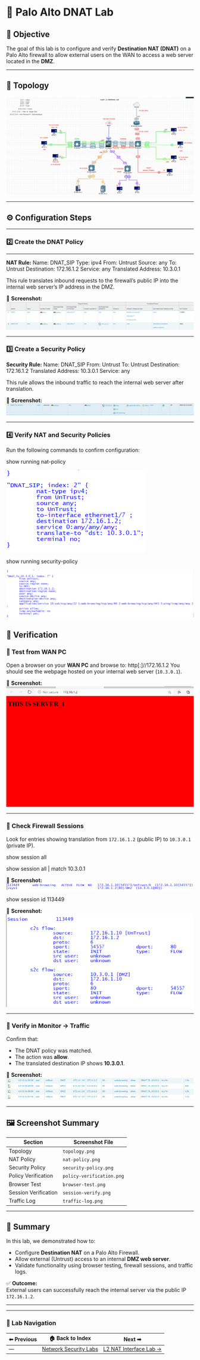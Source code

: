 
# 🧱 Palo Alto DNAT Lab

## 🎯 Objective
The goal of this lab is to configure and verify **Destination NAT (DNAT)** on a Palo Alto firewall to allow external users on the WAN to access a web server located in the **DMZ**.

---

## 🧩 Topology
![Topology](screenshots/topology.png)

---

## ⚙️ Configuration Steps

---

### 2️⃣ Create the DNAT Policy
---
**NAT Rule:**
Name: DNAT_SIP
Type: ipv4
From: Untrust
Source: any
To: Untrust
Destination: 172.16.1.2
Service: any
Translated Address: 10.3.0.1

This rule translates inbound requests to the firewall’s public IP into the internal web server’s IP address in the DMZ.

📸 **Screenshot:**  
![NAT Policy](screenshots/nat-policy.png)

---

### 3️⃣ Create a Security Policy

**Security Rule:**
Name: DNAT_SIP
From: Untrust
To: Untrust
Destination: 172.16.1.2
Translated Address: 10.3.0.1
Service: any


This rule allows the inbound traffic to reach the internal web server after translation.

📸 **Screenshot:**  
![Security Policy](screenshots/security-policy.png)

---

### 4️⃣ Verify NAT and Security Policies
Run the following commands to confirm configuration:

show running nat-policy

![Policy Verification](screenshots/nat-policy-verification.png)

show running security-policy

![Policy Verification](screenshots/security-policy-verification.png)

## 🧪 Verification

### 🔹 Test from WAN PC
Open a browser on your **WAN PC** and browse to:
http[:]//172.16.1.2
You should see the webpage hosted on your internal web server (`10.3.0.1`).

📸 **Screenshot:**  
![Browser Test](screenshots/browser-test.png)

---

### 🔹 Check Firewall Sessions

Look for entries showing translation from `172.16.1.2` (public IP) to `10.3.0.1` (private IP).

show session all

show session all | match 10.3.0.1

📸 **Screenshot:** 
![Session Verification](screenshots/session-verify.png)

show session id 113449

📸 **Screenshot:**  
![Session Verification](screenshots/session-id.png)

---

### 🔹 Verify in Monitor → Traffic
Confirm that:
- The DNAT policy was matched.
- The action was **allow**.
- The translated destination IP shows **10.3.0.1**.

📸 **Screenshot:**  
![Traffic Log](screenshots/traffic-log.png)

---

## 🖼️ Screenshot Summary
| Section | Screenshot File |
|----------|------------------|
| Topology | `topology.png` 
| NAT Policy | `nat-policy.png` |
| Security Policy | `security-policy.png` |
| Policy Verification | `policy-verification.png` |
| Browser Test | `browser-test.png` |
| Session Verification | `session-verify.png` |
| Traffic Log | `traffic-log.png` |

---

## 🧾 Summary
In this lab, we demonstrated how to:
- Configure **Destination NAT** on a Palo Alto Firewall.
- Allow external (Untrust) access to an internal **DMZ web server**.
- Validate functionality using browser testing, firewall sessions, and traffic logs.

✅ **Outcome:**  
External users can successfully reach the internal server via the public IP `172.16.1.2`.

---

---

### 🔁 Lab Navigation

| ⬅ Previous | 🏠 Back to Index | Next ➡ |
|-------------|-----------------|---------|
| — | [Network Security Labs](../index.md) | [L2 NAT Interface Lab →](../palo-alto-l2-net-interface-lab/) |


